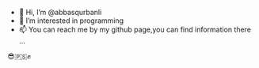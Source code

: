 - 👋 Hi, I’m @abbasqurbanli
- 👀 I’m interested in programming
- 📫 You can reach me by my github page,you can find information there ...

😎🇵🇸✊
